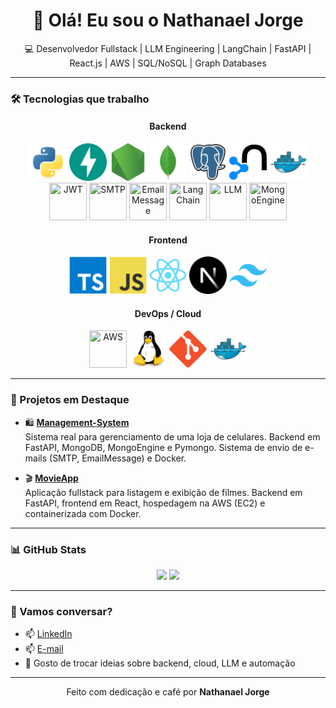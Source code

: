 <h1 align="center">👋 Olá! Eu sou o Nathanael Jorge</h1>

<p align="center">
💻 Desenvolvedor Fullstack | LLM Engineering | LangChain | FastAPI | React.js | AWS | SQL/NoSQL | Graph Databases
</p>

---

### 🛠️ Tecnologias que trabalho

<div align="center">

#### Backend
<a href="#"><img src="https://raw.githubusercontent.com/devicons/devicon/master/icons/python/python-original.svg" width="60" height="60" title="Python" /></a>
<a href="#"><img src="https://raw.githubusercontent.com/devicons/devicon/master/icons/fastapi/fastapi-original.svg" width="60" height="60" title="FastAPI" /></a>
<a href="#"><img src="https://raw.githubusercontent.com/devicons/devicon/master/icons/nodejs/nodejs-original.svg" width="60" height="60" title="Node.js" /></a>
<a href="#"><img src="https://raw.githubusercontent.com/devicons/devicon/master/icons/mongodb/mongodb-original.svg" width="60" height="60" title="MongoDB" /></a>
<a href="#"><img src="https://raw.githubusercontent.com/devicons/devicon/master/icons/postgresql/postgresql-original.svg" width="60" height="60" title="PostgreSQL" /></a>
<a href="#"><img src="https://raw.githubusercontent.com/devicons/devicon/master/icons/neo4j/neo4j-original.svg" width="60" height="60" title="Neo4j" /></a>
<a href="#"><img src="https://raw.githubusercontent.com/devicons/devicon/master/icons/docker/docker-original.svg" width="60" height="60" title="Docker" /></a>
<a href="#"><img src="https://img.icons8.com/color/60/000000/jwt.png" width="60" height="60" title="JWT" /></a>
<a href="#"><img src="https://img.icons8.com/color/60/000000/smtp.png" width="60" height="60" title="SMTP" /></a>
<a href="#"><img src="https://img.icons8.com/color/60/000000/email.png" width="60" height="60" title="EmailMessage" /></a>
<a href="#"><img src="https://img.icons8.com/color/60/000000/langchain.png" width="60" height="60" title="LangChain" /></a>
<a href="#"><img src="https://img.icons8.com/color/60/000000/artificial-intelligence.png" width="60" height="60" title="LLM" /></a>
<a href="#"><img src="https://raw.githubusercontent.com/adam-p/markdown-here/master/src/common/images/placeholder.png" width="60" height="60" title="MongoEngine" /></a>

</div>

<div align="center">

#### Frontend
<a href="#"><img src="https://raw.githubusercontent.com/devicons/devicon/master/icons/typescript/typescript-original.svg" width="60" height="60" title="TypeScript" /></a>
<a href="#"><img src="https://raw.githubusercontent.com/devicons/devicon/master/icons/javascript/javascript-original.svg" width="60" height="60" title="JavaScript" /></a>
<a href="#"><img src="https://raw.githubusercontent.com/devicons/devicon/master/icons/react/react-original.svg" width="60" height="60" title="React" /></a>
<a href="#"><img src="https://raw.githubusercontent.com/devicons/devicon/master/icons/nextjs/nextjs-original.svg" width="60" height="60" title="Next.js" /></a>
<a href="#"><img src="https://raw.githubusercontent.com/devicons/devicon/master/icons/tailwindcss/tailwindcss-plain.svg" width="60" height="60" title="Tailwind CSS" /></a>

</div>

<div align="center">

#### DevOps / Cloud
<a href="#"><img src="https://raw.githubusercontent.com/devicons/devicon/master/icons/aws/aws-original.svg" width="60" height="60" title="AWS" /></a>
<a href="#"><img src="https://raw.githubusercontent.com/devicons/devicon/master/icons/linux/linux-original.svg" width="60" height="60" title="Linux" /></a>
<a href="#"><img src="https://raw.githubusercontent.com/devicons/devicon/master/icons/git/git-original.svg" width="60" height="60" title="Git" /></a>
<a href="#"><img src="https://raw.githubusercontent.com/devicons/devicon/master/icons/docker/docker-original.svg" width="60" height="60" title="Docker" /></a>

</div>

---

### 🚀 Projetos em Destaque

- 🛍️ [**Management-System**](https://github.com/desv-jorge/Management-System)  
  Sistema real para gerenciamento de uma loja de celulares. Backend em FastAPI, MongoDB, MongoEngine e Pymongo. Sistema de envio de e-mails (SMTP, EmailMessage) e Docker.

- 🎬 [**MovieApp**](https://github.com/desv-jorge/MovieApp)  
  Aplicação fullstack para listagem e exibição de filmes. Backend em FastAPI, frontend em React, hospedagem na AWS (EC2) e containerizada com Docker.

---

### 📊 GitHub Stats

<div align="center">
  <img src="https://github-readme-stats.vercel.app/api?username=desv-jorge&show_icons=true&theme=dracula" height="160"/>
  <img src="https://github-readme-stats.vercel.app/api/top-langs/?username=desv-jorge&layout=compact&theme=dracula" height="160"/>
</div>

---

### 🤝 Vamos conversar?

- 📫 [LinkedIn](https://www.linkedin.com/in/nathanaeljorge/)  
- 📫 [E-mail](mailto:nathanael.jorge@aluno.uepb.edu.br)  
- 💬 Gosto de trocar ideias sobre backend, cloud, LLM e automação

---

<p align="center">
  Feito com dedicação e café por <strong>Nathanael Jorge</strong>
</p>
